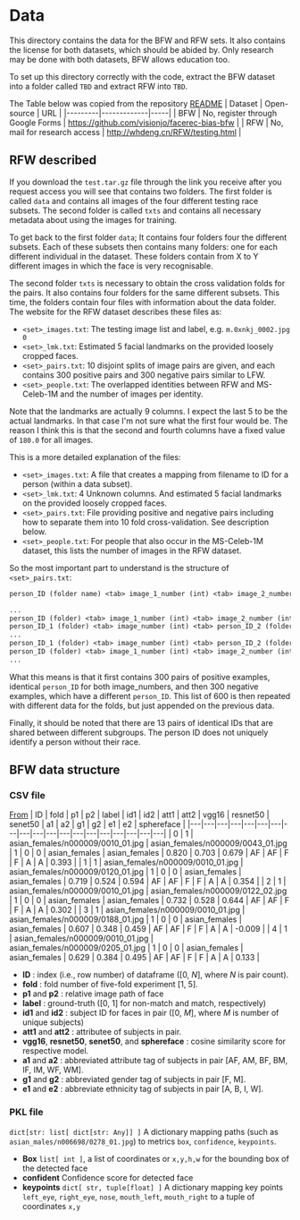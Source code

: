 # Data

This directory contains the data for the BFW and RFW sets.  It also contains the license for both datasets, which should be abided by.  Only research may be done with both datasets, BFW allows education too.

To set up this directory correctly with the code, extract the BFW dataset into a folder called `TBD` and extract RFW into `TBD`.

The Table below was copied from the repository [README](../README.md)
| Dataset | Open-source | URL |
|---------|-------------|-----|
| BFW     | No, register through Google Forms | https://github.com/visionjo/facerec-bias-bfw |
| RFW     | No, mail for research access | http://whdeng.cn/RFW/testing.html |

## RFW described

If you download the `test.tar.gz` file through the link you receive after you request access you will see that contains two folders.  The first folder is called `data` and contains all images of the four different testing race subsets.  The second folder is called `txts` and contains all necessary metadata about using the images for training.

To get back to the first folder `data`; It contains four folders four the different subsets.  Each of these subsets then contains many folders: one for each different individual in the dataset.  These folders contain from X to Y different images in which the face is very recognisable.

The second folder `txts` is necessary to obtain the cross validation folds for the pairs.  It also contains four folders for the same different subsets.  This time, the folders contain four files with information about the data folder.  The website for the RFW dataset describes these files as:

* `<set>_images.txt`: The testing image list and label, e.g. `m.0xnkj_0002.jpg  0`
* `<set>_lmk.txt`: Estimated 5 facial landmarks on the provided loosely cropped faces.
* `<set>_pairs.txt`: 10 disjoint splits of image pairs are given, and each contains 300 positive pairs and 300 negative pairs similar to LFW.
* `<set>_people.txt`: The overlapped identities between RFW and MS-Celeb-1M and the number of images per identity.

Note that the landmarks are actually 9 columns.  I expect the last 5 to be the actual landmarks.  In that case I'm not sure what the first four would be.  The reason I think this is that the second and fourth columns have a fixed value of `180.0` for all images.

This is a more detailed explanation of the files:

* `<set>_images.txt`: A file that creates a mapping from filename to ID for a person (within a data subset).
* `<set>_lmk.txt`: 4 Unknown columns. And estimated 5 facial landmarks on the provided loosely cropped faces.
* `<set>_pairs.txt`: File providing positive and negative pairs including how to separate them into 10 fold cross-validation.  See description below.
* `<set>_people.txt`: For people that also occur in the MS-Celeb-1M dataset, this lists the number of images in the RFW dataset.

So the most important part to understand is the structure of `<set>_pairs.txt`:

```txt
person_ID (folder name) <tab> image_1_number (int) <tab> image_2_number (int)

...
person_ID (folder) <tab> image_1_number (int) <tab> image_2_number (int)
person_ID_1 (folder) <tab> image_number (int) <tab> person_ID_2 (folder) <tab> image_number (int)
...
person_ID_1 (folder) <tab> image_number (int) <tab> person_ID_2 (folder) <tab> image_number (int)
person_ID (folder) <tab> image_1_number (int) <tab> image_2_number (int)
...
```

What this means is that it first contains 300 pairs of positive examples, identical `person_ID` for both image_numbers, and then 300 negative examples, which have a different `person_ID`.  This list of 600 is then repeated with different data for the folds, but just appended on the previous data.

Finally, it should be noted that there are 13 pairs of identical IDs that are shared between different subgroups.  The person ID does not uniquely identify a person without their race.

## BFW data structure

### CSV file

[From](https://github.com/visionjo/facerec-bias-bfw/blob/master/data/README.md#data-structure)
| ID |  fold | p1  | p2  | label  | id1  | id2	| att1  | att2  | vgg16  | resnet50   | senet50   | a1   | a2   | g1   | g2 | e1   | e2   | sphereface   |
|---|---|---|---|---|---|---|---|---|---|---|---|---|---|---|---|---|---|---|
| 0  | 1  |  asian\_females/n000009/0010\_01.jpg | asian\_females/n000009/0043\_01.jpg | 1     | 0   | 0   | asian\_females | asian\_females | 0.820 | 0.703 | 0.679 | AF | AF | F  | F  | A  | A  | 0.393   |
| 1  | 1  | asian\_females/n000009/0010\_01.jpg | asian\_females/n000009/0120\_01.jpg | 1     | 0   | 0   | asian\_females | asian\_females | 0.719 | 0.524 | 0.594 | AF | AF | F  | F  | A  | A  | 0.354  |
| 2  | 1  |  asian\_females/n000009/0010\_01.jpg | asian\_females/n000009/0122\_02.jpg | 1     | 0   | 0   | asian\_females | asian\_females | 0.732 | 0.528 | 0.644  | AF | AF | F  | F  | A  | A  | 0.302  |
| 3 | 1    | asian\_females/n000009/0010\_01.jpg | asian\_females/n000009/0188\_01.jpg | 1     | 0   | 0   | asian\_females | asian\_females | 0.607 | 0.348 | 0.459 | AF | AF | F  | F  | A  | A  | \-0.009 |
| 4 | 1    | asian\_females/n000009/0010\_01.jpg | asian\_females/n000009/0205\_01.jpg | 1     | 0   | 0   | asian\_females | asian\_females | 0.629 | 0.384 | 0.495 | AF | AF | F  | F  | A  | A  | 0.133  |
<br>

* **ID** : index (i.e., row number) of dataframe ([0, *N*], where *N* is pair count).
* **fold** : fold number of five-fold experiment [1, 5].
* **p1**  and **p2** : relative image path of face
* **label** : ground-truth ([0, 1] for non-match and match, respectively)
* **id1** and **id2** : subject ID for faces in pair ([0, *M*], where *M* is number of unique subjects)
* **att1** and **att2** : attributee of subjects in pair.
* **vgg16**, **resnet50**, **senet50**, and **sphereface** : cosine similarity score for respective model.
* **a1** and **a2** : abbreviated attribute tag of subjects in pair [AF, AM, BF, BM, IF, IM, WF, WM].
* **g1** and **g2** : abbreviated gender tag of subjects in pair [F, M].
* **e1** and **e2** : abbreviate ethnicity tag of subjects in pair [A, B, I, W].

### PKL file

`dict[str: list[ dict[str: Any]] ]`
A dictionary mapping paths (such as `asian_males/n006698/0278_01.jpg`) to metrics `box`, `confidence`, `keypoints`.

* **Box** `list[ int ]`, a list of coordinates or `x,y,h,w` for the bounding box of the detected face
* **confident** Confidence score for detected face
* **keypoints** `dict[ str, tuple[float] ]` A dictionary mapping key points `left_eye`, `right_eye`, `nose`, `mouth_left`, `mouth_right` to a tuple of coordinates `x,y`

